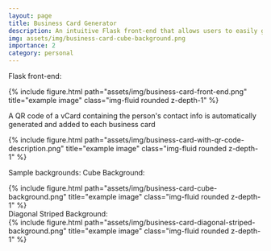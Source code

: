 ```yaml
---
layout: page
title: Business Card Generator
description: An intuitive Flask front-end that allows users to easily generate business cards with stunning backgrounds
img: assets/img/business-card-cube-background.png
importance: 2
category: personal
---
```

Flask front-end:
<div class="row">
    <div class="col-sm mt-3 mt-md-0">
        {% include figure.html path="assets/img/business-card-front-end.png" title="example image" class="img-fluid rounded z-depth-1" %}
    </div>
</div>

A QR code of a vCard containing the person's contact info is automatically generated and added to each business card
<div class="row">
    <div class="col-sm mt-3 mt-md-0">
        {% include figure.html path="assets/img/business-card-with-qr-code-description.png" title="example image" class="img-fluid rounded z-depth-1" %}
    </div>
</div>

Sample backgrounds:
Cube Background:
<div class="row">
    <div class="col-sm mt-3 mt-md-0">
        {% include figure.html path="assets/img/business-card-cube-background.png" title="example image" class="img-fluid rounded z-depth-1" %}
    </div>
</div>
Diagonal Striped Background:
<div class="row">
    <div class="col-sm mt-3 mt-md-0">
        {% include figure.html path="assets/img/business-card-diagonal-striped-background.png" title="example image" class="img-fluid rounded z-depth-1" %}
    </div>
</div>
